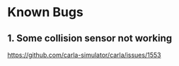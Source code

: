 # Known Bugs

## 1. Some collision sensor not working
https://github.com/carla-simulator/carla/issues/1553